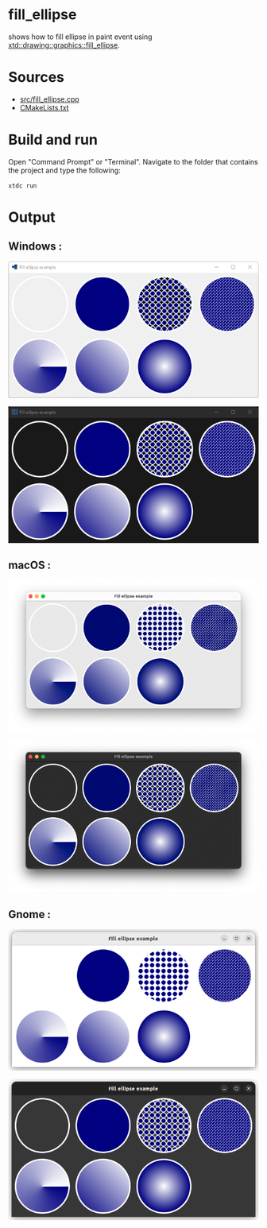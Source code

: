 # fill_ellipse

shows how to fill ellipse in paint event using [xtd::drawing::graphics::fill_ellipse](https://codedocs.xyz/gammasoft71/xtd/classxtd_1_1drawing_1_1graphics.html#a8e7ed9a42291043b1a1a28e7605377d3).

# Sources

* [src/fill_ellipse.cpp](src/fill_ellipse.cpp)
* [CMakeLists.txt](CMakeLists.txt)

# Build and run

Open "Command Prompt" or "Terminal". Navigate to the folder that contains the project and type the following:

```shell
xtdc run
```

# Output

## Windows :

![Screenshot](../../../../docs/pictures/examples/fill_ellipse_w.png)

![Screenshot](../../../../docs/pictures/examples/fill_ellipse_wd.png)

## macOS :

![Screenshot](../../../../docs/pictures/examples/fill_ellipse_m.png)

![Screenshot](../../../../docs/pictures/examples/fill_ellipse_md.png)

## Gnome :

![Screenshot](../../../../docs/pictures/examples/fill_ellipse_g.png)

![Screenshot](../../../../docs/pictures/examples/fill_ellipse_gd.png)

